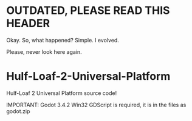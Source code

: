 # OUTDATED, PLEASE READ THIS HEADER
Okay. So, what happened? Simple. I evolved.

Please, never look here again.
# Hulf-Loaf-2-Universal-Platform
Hulf-Loaf 2 Universal Platform source code!

IMPORTANT: Godot 3.4.2 Win32 GDScript is required, it is in the files as godot.zip
